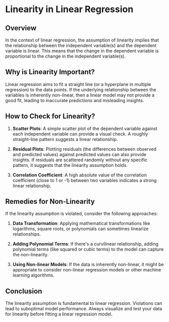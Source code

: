 # Linearity in Linear Regression

## Overview

In the context of linear regression, the assumption of linearity implies that the relationship between the independent variable(s) and the dependent variable is linear. This means that the change in the dependent variable is proportional to the change in the independent variable(s).

## Why is Linearity Important?

Linear regression aims to fit a straight line (or a hyperplane in multiple regression) to the data points. If the underlying relationship between the variables is inherently non-linear, then a linear model may not provide a good fit, leading to inaccurate predictions and misleading insights.

## How to Check for Linearity?

1. **Scatter Plots**: A simple scatter plot of the dependent variable against each independent variable can provide a visual check. A roughly straight-line pattern suggests a linear relationship.

2. **Residual Plots**: Plotting residuals (the differences between observed and predicted values) against predicted values can also provide insights. If residuals are scattered randomly without any specific pattern, it suggests that the linearity assumption holds.

3. **Correlation Coefficient**: A high absolute value of the correlation coefficient (close to 1 or -1) between two variables indicates a strong linear relationship.

## Remedies for Non-Linearity

If the linearity assumption is violated, consider the following approaches:

1. **Data Transformation**: Applying mathematical transformations like logarithms, square roots, or polynomials can sometimes linearize relationships.

2. **Adding Polynomial Terms**: If there's a curvilinear relationship, adding polynomial terms (like squared or cubic terms) to the model can capture the non-linearity.

3. **Using Non-linear Models**: If the data is inherently non-linear, it might be appropriate to consider non-linear regression models or other machine learning algorithms.

## Conclusion

The linearity assumption is fundamental to linear regression. Violations can lead to suboptimal model performance. Always visualize and test your data for linearity before fitting a linear regression model.

